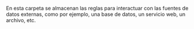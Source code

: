 En esta carpeta se almacenan las reglas para interactuar con las fuentes de datos externas, como por ejemplo, una base de datos, un servicio web, un archivo, etc.